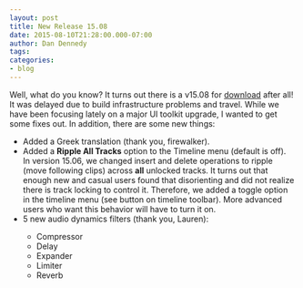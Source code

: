 ```yaml
---
layout: post
title: New Release 15.08
date: 2015-08-10T21:28:00.000-07:00
author: Dan Dennedy
tags: 
categories:
- blog
---
```


Well, what do you know? It turns out there is a v15.08 for <a href="/shotcut_web/download/">download</a> after all! It was delayed due to build infrastructure problems and travel. While we have been focusing lately on a major UI toolkit upgrade, I wanted to get some fixes out. In addition, there are some new things:
<ul><li>Added a Greek translation (thank you, firewalker).</li><li>Added a <b>Ripple All Tracks</b> option to the Timeline menu (default is off).<br>In version 15.06, we changed insert and delete operations to ripple (move following clips) across <b>all</b> unlocked tracks. It turns out that enough new and casual users found that disorienting and did not realize there is track locking to control it. Therefore, we added a toggle option in the timeline menu (see button on timeline toolbar). More advanced users who want this behavior will have to turn it on.</li><li>5 new audio dynamics filters (thank you, Lauren):</li><ul><li>Compressor</li><li>Delay</li><li>Expander</li><li>Limiter</li><li>Reverb</li></ul>
